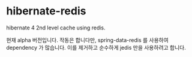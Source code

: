 hibernate-redis
===============

hibernate 4 2nd level cache using redis.

현재 alpha 버전입니다. 작동은 합니다만, spring-data-redis 를 사용하여 dependency 가 많습니다. 이를 제거하고 순수하게 jedis 만을 사용하려고 합니다.